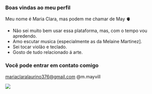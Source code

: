 ### Boas vindas ao meu perfil  

Meu nome é Maria Clara, mas podem me chamar de May 🫀

- Não sei muito bem usar essa plataforma, mas, com o tempo vou apredendo.
- Amo escutar musica {especialmente as da Melaine Martinez]. 
- Sei tocar violão e teclado.
 - Gosto de tudo relacionado á arte. 

### Você pode entrar em contato comigo
mariaclaralaurino376@gmail.com
@m.mayvill


![](https://media.tenor.com/zQQP9KuQ4XcAAAAM/smiling-wendy-testaburger.gif)

